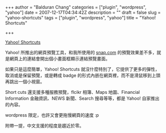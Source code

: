 +++
author = "Balduran Chang"
categories = ["plugin", "wordpress", "yahoo"]
date = 2007-12-17T04:34:42Z
description = ""
draft = false
slug = "yahoo-shortcuts"
tags = ["plugin", "wordpress", "yahoo"]
title = "Yahoo! Shortcuts"

+++


[Yahoo! Shortcuts](http://shortcuts.yahoo.com/)

Yahoo! 所推出的網頁預覽工具，和我所使用的 [snap.com](http://www.snap.com/) 的預覽效果差不多，就是網頁上的連結會開出個小畫面框顯示連結預覽畫面。

如果只是這麼簡單，Yahoo! Shortcuts 就沒什麼特別了，它提供了更多的彈性，取消或是保留預覽，或是轉成 badge 的形式內嵌在網頁裡，而不是滑鼠移到上頭再跳出一個小視窗。

Short cuts 還支援多種服務預覽，flcikr 相簿、Maps 地圖、Financial Information 金融資訊、NEWS 新聞、Search 搜尋等等，都是 Yahoo! 自家推出的內容。

wordpress 限定，也許又會更拖慢網頁的速度 :p

附帶一提，中文支援的程度是趨近於零。

